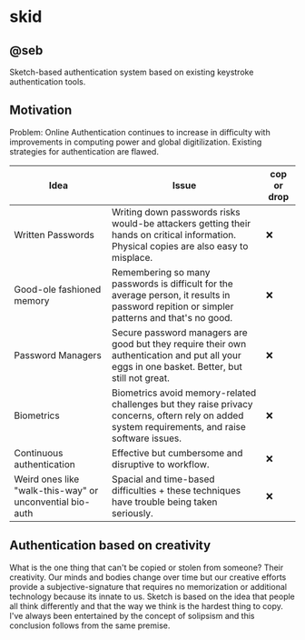 # skid
## @seb

Sketch-based authentication system based on existing keystroke authentication tools.

## Motivation

Problem: Online Authentication continues to increase in difficulty with improvements in computing power and global digitilization. Existing strategies for authentication are flawed.

| Idea | Issue | cop or drop |
| -----|-------|-------------|
| Written Passwords | Writing down passwords risks would-be attackers getting their hands on critical information. Physical copies are also easy to misplace. | ❌ |
| Good-ole fashioned memory | Remembering so many passwords is difficult for the average person, it results in password repition or simpler patterns and that's no good. | ❌ |
| Password Managers | Secure password managers are good but they require their own authentication and put all your eggs in one basket. Better, but still not great. | ❌ |
| Biometrics | Biometrics avoid memory-related challenges but they raise privacy concerns, oftern rely on added system requirements, and raise software issues. | ❌ |
| Continuous authentication | Effective but cumbersome and disruptive to workflow. | ❌ |
| Weird ones like "walk-this-way" or unconvential bio-auth | Spacial and time-based difficulties + these techniques have trouble being taken seriously. | ❌ |

## Authentication based on creativity

What is the one thing that can't be copied or stolen from someone? Their creativity. Our minds and bodies change over time but our creative efforts provide a subjective-signature that requires no memorization or additional technology because its innate to us. Sketch is based on the idea that people all think differently and that the way we think is the hardest thing to copy. I've always been entertained by the concept of solipsism and this conclusion follows from the same premise.


